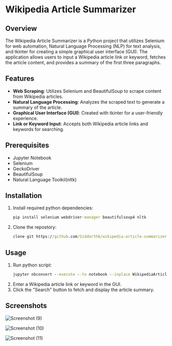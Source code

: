 # Wikipedia Article Summarizer
## Overview
The Wikipedia Article Summarizer is a Python project that utilizes Selenium for web automation, Natural Language Processing (NLP) for text analysis, and tkinter for creating a simple graphical user interface (GUI). The application allows users to input a Wikipedia article link or keyword, fetches the article content, and provides a summary of the first three paragraphs.

## Features
- **Web Scraping**: Utilizes Selenium and BeautifulSoup to scrape content from Wikipedia articles.
- **Natural Language Processing**: Analyzes the scraped text to generate a summary of the article.
- **Graphical User Interface (GUI)**: Created with tkinter for a user-friendly experience.
- **Link or Keyword Input**: Accepts both Wikipedia article links and keywords for searching.

## Prerequisites
- Jupyter Notebook
- Selenium
- GeckoDriver
- BeautifulSoup
- Natural Language Toolkil(nltk)

## Installation
1. Install required python dependencies:
   ``` cmd
   pip install selenium webdriver-manager beautifulsoup4 nltk
   ```
2. Clone the repostory:
   ``` cmd
   clone git https://github.com/Siddarth6/wikipedia-article-summarizer.git
   ```

## Usage
1. Run python script:
   ``` cmd
   jupyter nbconvert --execute --to notebook --inplace WikipediaArticleSummarizer.ipynb
   ```
2. Enter a Wikipedia article link or keyword in the GUI.
3. Click the "Search" button to fetch and display the article summary.

## Screenshots
![Screenshot (9)](https://github.com/Siddarth6/wikipedia-article-summarizer/assets/103209785/1294f787-3bf0-45fa-a002-076f2e45e390)

![Screenshot (10)](https://github.com/Siddarth6/wikipedia-article-summarizer/assets/103209785/abab5f02-3930-4fd3-909f-765da7c05fff)

![Screenshot (11)](https://github.com/Siddarth6/wikipedia-article-summarizer/assets/103209785/7aa40c86-a097-4502-bc43-a53cac93f3f2)




   
